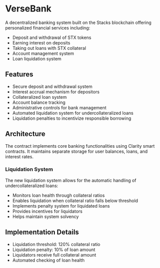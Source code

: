 # VerseBank

A decentralized banking system built on the Stacks blockchain offering personalized financial services including:

- Deposit and withdrawal of STX tokens
- Earning interest on deposits
- Taking out loans with STX collateral
- Account management system
- Loan liquidation system

## Features

- Secure deposit and withdrawal system
- Interest accrual mechanism for depositors
- Collateralized loan system
- Account balance tracking
- Administrative controls for bank management
- Automated liquidation system for undercollateralized loans
- Liquidation penalties to incentivize responsible borrowing

## Architecture

The contract implements core banking functionalities using Clarity smart contracts. It maintains separate storage for user balances, loans, and interest rates.

### Liquidation System

The new liquidation system allows for the automatic handling of undercollateralized loans:
- Monitors loan health through collateral ratios
- Enables liquidation when collateral ratio falls below threshold
- Implements penalty system for liquidated loans
- Provides incentives for liquidators
- Helps maintain system solvency

## Implementation Details

- Liquidation threshold: 120% collateral ratio
- Liquidation penalty: 10% of loan amount
- Liquidators receive full collateral amount
- Automated checking of loan health

